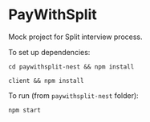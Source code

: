 # PayWithSplit
Mock project for Split interview process.

To set up dependencies:


`cd paywithsplit-nest && npm install`


`client && npm install`


To run (from `paywithsplit-nest` folder):


`npm start` 
